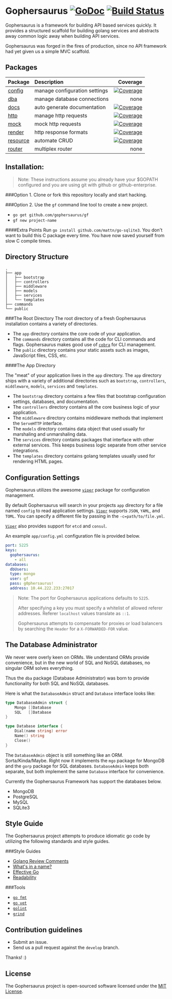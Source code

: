 Gophersaurus [![GoDoc](http://godoc.org/github.com/gophersaurus/gf.v1?status.png)](http://godoc.org/github.com/gophersaurus/gf.v1) [![Build Status](https://travis-ci.org/gophersaurus/gf.v1.svg?branch=master)](https://travis-ci.org/gophersaurus/gf.v1)
============

Gophersaurus is a framework for building API based services quickly. It provides
a structured scaffold for building golang services and abstracts away common
logic away when building API services.

 Gophersaurus was forged in the fires of production, since no API framework
 had yet given us a simple MVC scaffold.
 
 Packages
 --------

 | Package  | Description                   | Coverage |
 |:---------|:------------------------------|---------:|
 | [config](http://godoc.org/github.com/gophersaurus/gf.v1/config) | manage configuration settings | [![Coverage](http://gocover.io/_badge/github.com/spf13/viper)](http://gocover.io/github.com/spf13/viper) |
 | [dba](http://godoc.org/github.com/gophersaurus/gf.v1/dba)      | manage database connections   |     none |
 | [docs](http://godoc.org/github.com/gophersaurus/gf.v1/docs)     | auto generate documentation   | [![Coverage](http://gocover.io/_badge/github.com/gophersaurus/gf.v1/docs)](http://gocover.io/github.com/gophersaurus/gf.v1/docs) |
 | [http](http://godoc.org/github.com/gophersaurus/gf.v1/http)     | manage http requests          | [![Coverage](http://gocover.io/_badge/github.com/gophersaurus/gf.v1/http)](http://gocover.io/github.com/gophersaurus/gf.v1/http) |
 |	[mock](http://godoc.org/github.com/gophersaurus/gf.v1/mock)     | mock http requests            | [![Coverage](http://gocover.io/_badge/github.com/gophersaurus/gf.v1/mock)](http://gocover.io/github.com/gophersaurus/gf.v1/mock) |
 | [render](http://godoc.org/github.com/gophersaurus/gf.v1/render)   | http response formats         | [![Coverage](http://gocover.io/_badge/github.com/gophersaurus/gf.v1/render)](http://gocover.io/github.com/gophersaurus/gf.v1/render) |
 | [resource](http://godoc.org/github.com/gophersaurus/gf.v1/resource) | automate CRUD                 | [![Coverage](http://gocover.io/_badge/github.com/gophersaurus/gf.v1/resource)](http://gocover.io/github.com/gophersaurus/gf.v1/resource) |
 |	[router](http://godoc.org/github.com/gophersaurus/gf.v1/router)   | multiplex router              |     none |

Installation:
-------------
> Note: These instructions assume you already have your $GOPATH configured and
> you are using git with github or github-enterprise.

###Option 1.
Clone or fork this repository locally and start hacking.

###Option 2.
Use the `gf` command line tool to create a new project.

  - `go get github.com/gophersaurus/gf`
  - `gf new project-name`

####Extra Points
Run `go install github.com/mattn/go-sqlite3`. You don't want to build this C
package every time. You have now saved yourself from slow C compile times.

Directory Structure
-------------------
```
.
├── app
│   ├── bootstrap
│   ├── controllers
│   ├── middleware
│   ├── models
│   ├── services
│   └── templates
├── commands
└── public
```

###The Root Directory
The root directory of a fresh Gophersaurus installation contains a variety of
directories.

* The `app` directory contains the core code of your application.
* The `commands` directory contains all the code for CLI commands and flags.
  Gophersaurus makes good use of [`cobra`](https://github.com/spf13/cobra) for
  CLI management.
* The `public` directory contains your static assets such as images, JavaScript
  files, CSS, etc.

####The App Directory

The "meat" of your application lives in the `app` directory. The `app` directory
ships with a variety of additional directories such as `bootstrap`,
`controllers`, `middleware`, `models`, `services` and `templates`.

* The `bootstrap` directory contains a few files that bootstrap configuration
  settings, databases, and documentation.  
* The `controllers` directory contains all the core business logic of your
  application.  
* The `middleware` directory contains middleware methods that implement the
  `ServeHTTP` interface.  
* The `models` directory contains data object that used usually for marshaling
  and unmarshaling data.
* The `services` directory contains packages that interface with other external
  services. This keeps business logic separate from other service integrations.
* The `templates` directory contains golang templates usually used for rendering
  HTML pages.

Configuration Settings
----------------------
Gophersaurus utilizes the awesome [`viper`](https://github.com/spf13/viper)
package for configuration management.

By default Gophersaurus will search in your projects `app` directory for a file
named `config` to read application settings. [`Viper`](https://github.com/spf13/viper)
supports `JSON`, `YAML`, and `TOML`. You can specify a different file by passing
in the `-c=path/to/file.yml`.

[`Viper`](https://github.com/spf13/viper) also provides support for `etcd` and
`consul`.

An example `app/config.yml` configuration file is provided below.

```YAML
port: 5225
keys:
  gophersaurus:
    - all
databases:
  dbUsers:
  type: mongo
  user: gf
  pass: g0phersaurus!
  address: 10.44.222.233:27017
```

> Note: The port for Gophersaurus applications defaults to `5225`.  
>
> After specifying a key you must specify a whitelist of allowed referer
> addresses. Referer `localhost` values translate as `::1`.
>
> Gophersaurus attempts to compensate for proxies or load balancers by searching
the `Header` for a `X-FORWARDED-FOR` value.

The Database Administrator
--------------------------
We never were overly keen on ORMs. We understand ORMs provide convenience, but
in the new world of SQL and NoSQL databases, no singular ORM solves everything.

Thus the `dba` package (Database Administrator) was born to provide
functionality for both SQL and NoSQL databases.

Here is what the `DatabaseAdmin` struct and `Database` interface looks like:
```Go
type DatabaseAdmin struct {
    Mongo []Database
    SQL   []Database
}
```

```Go
type Database interface {
    Dial(name string) error
    Name() string
    Close()
}
```

The `DatabaseAdmin` object is still something like an ORM. Sorta/Kinda/Maybe.
Right now it implements the `mgo` package for MongoDB and the `gorp` package for
SQL databases. `DatabaseAdmin` keeps both separate, but both implement the same
`Database` interface for convenience.  

Currently the Gophersaurus Framework has support the databases below.
* MongoDB
* PostgreSQL
* MySQL
* SQLite3

Style Guide
-----------
The Gophersaurus project attempts to produce idiomatic go code by utilizing the following standards and style guides.

###Style Guides
- [Golang Review Comments](https://github.com/golang/go/wiki/CodeReviewComments)
- [What's in a name?](http://talks.golang.org/2014/names.slide#1)
- [Effective Go](https://golang.org/doc/effective_go.html)
- [Readability](https://talks.golang.org/2014/readability.slide#1)

###Tools
- [`go fmt`](https://golang.org/cmd/gofmt/)
- [`go vet`](https://godoc.org/golang.org/x/tools/cmd/vet)
- [`golint`](https://github.com/golang/lint)
- [`grind`](http://godoc.org/rsc.io/grind)

Contribution guidelines
-----------------------
* Submit an issue.  
* Send us a pull request against the `develop` branch.

Thanks! :)

License
-------
The Gophersaurus project is open-sourced software licensed under the [MIT License](http://opensource.org/licenses/MIT).
